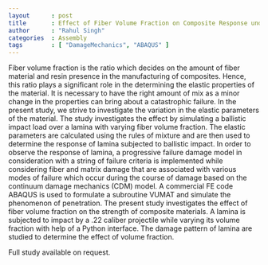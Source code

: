 ```yaml
---
layout      : post
title       : Effect of Fiber Volume Fraction on Composite Response under Ballistic Impact load 
author      : "Rahul Singh"
categories  : Assembly
tags        : [ "DamageMechanics", "ABAQUS" ]
---
```


Fiber volume fraction is the ratio which decides on the amount of fiber material and resin presence in the manufacturing of composites. Hence, this ratio plays a significant role in the determining the elastic properties of the material. It is necessary to have the right amount of mix as a minor change in the properties can bring about a catastrophic failure. In the present study, we strive to investigate the variation in the elastic parameters of the material. The study investigates the effect by simulating a ballistic impact load over a lamina with varying fiber volume fraction. The elastic parameters are calculated using the rules of mixture and are then used to determine the response of lamina subjected to ballistic impact. In order to observe the response of lamina, a progressive failure damage model in consideration with a string of failure criteria is implemented while considering fiber and matrix damage that are associated with various modes of failure which occur during the course of damage based on the continuum damage mechanics (CDM) model. A commercial FE code ABAQUS is used to formulate a subroutine VUMAT and simulate the phenomenon of penetration.  The present study investigates the effect of fiber volume fraction on the strength of composite materials. A lamina is subjected to impact by a .22 caliber projectile while varying its volume fraction with help of a Python interface. The damage pattern of lamina are studied to determine the effect of volume fraction.

Full study available on request.